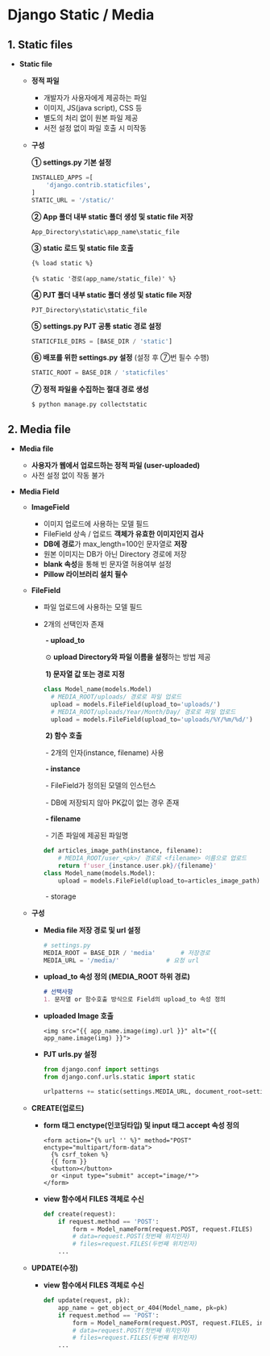 # Django Static / Media

## 1. Static files

- **Static file**

  - **정적 파일**

    - 개발자가 사용자에게 제공하는 파일
    - 이미지, JS(java script), CSS 등
    - 별도의 처리 없이 원본 파일 제공
    - 서전 설정 없이 파일 호출 시 미작동

  - **구성**

    **① settings.py 기본 설정**

    ```python
    INSTALLED_APPS =[
        'django.contrib.staticfiles',
    ]
    STATIC_URL = '/static/'
    ```

    **② App 폴더 내부 static 폴더 생성 및 static file 저장**

    ```
    App_Directory\static\app_name\static_file
    ```

    **③ static 로드 및 static file 호출**

    ```django
    {% load static %}
    
    {% static '경로(app_name/static_file)' %}
    ```

    **④ PJT 폴더 내부 static 폴더 생성 및 static file 저장**

    ```
    PJT_Directory\static\static_file
    ```

    **⑤ settings.py PJT 공통 static 경로 설정**

    ```python
    STATICFILE_DIRS = [BASE_DIR / 'static']
    ```

    **⑥ 배포를 위한 settings.py 설정** (설정 후 ⑦번 필수 수행)

    ```python
    STATIC_ROOT = BASE_DIR / 'staticfiles'
    ```

    **⑦ 정적 파일을 수집하는 절대 경로 생성**

    ```
    $ python manage.py collectstatic
    ```

## 2. Media file

- **Media file**

  - **사용자가 웹에서 업로드하는 정적 파일 (user-uploaded)**
  - 사전 설정 없이 작동 불가

- **Media Field**

  - **ImageField**

    - 이미지 업로드에 사용하는 모델 필드
    - FileField  상속 / 업로드 **객체가 유효한 이미지인지 검사**
    - **DB에 경로**가 max_length=100인 문자열로 **저장**
    - 원본 이미지는 DB가 아닌 Directory 경로에 저장
    - **blank 속성**을 통해 빈 문자열 허용여부 설정
    - **Pillow 라이브러리 설치 필수**

  - **FileField**

    - 파일 업로드에 사용하는 모델 필드

    - 2개의 선택인자 존재

      ​	**\- upload_to**

      ​			⊙ **upload Directory와 파일 이름을 설정**하는 방법 제공

      ​					**1) 문자열 값 또는 경로 지정**

      ```python
      class Model_name(models.Model)
      	# MEDIA_ROOT/uploads/ 경로로 파일 업로드
      	upload = models.FileField(upload_to='uploads/')
      	# MEDIA_ROOT/uploads/Year/Month/Day/ 경로로 파일 업로드
      	upload = models.FileField(upload_to='uploads/%Y/%m/%d/')
      ```

      ​					**2) 함수 호출**

      ​							\- 2개의 인자(instance, filename) 사용

      ​							**\- instance**

      ​									\- FileField가 정의된 모델의 인스턴스

      ​									\- DB에 저장되지 않아 PK값이 없는 경우 존재

      ​							**\- filename**

      ​									\- 기존 파일에 제공된 파일명

      ```python
      def articles_image_path(instance, filename):
          # MEDIA_ROOT/user_<pk>/ 경로로 <filename> 이름으로 업로드
          return f'user_{instance.user.pk}/{filename}'
      class Model_name(models.Model):
          upload = models.FileField(upload_to=articles_image_path)
      ```

      ​	\- storage

  - **구성**

    - **Media file 저장 경로 및 url 설정**

      ```python
      # settings.py
      MEDIA_ROOT = BASE_DIR / 'media'		# 저장경로
      MEDIA_URL = '/media/'				# 요청 url
      ```

    - **upload_to 속성 정의 (MEDIA_ROOT 하위 경로)**

      ```markdown
      # 선택사항
      1. 문자열 or 함수호출 방식으로 Field의 upload_to 속성 정의
      ```

    - **uploaded Image 호출**

      ```django
      <img src="{{ app_name.image(img).url }}" alt="{{ app_name.image(img) }}">
      ```

    - **PJT urls.py 설정**

      ```python
      from django.conf import settings
      from django.conf.urls.static import static
      
      urlpatterns += static(settings.MEDIA_URL, document_root=settings.MEDIA_ROOT)
      ```

  - **CREATE(업로드)**

    - **form 태그 enctype(인코딩타입) 및 input 태그 accept 속성 정의**

      ```django
      <form action="{% url '' %}" method="POST" enctype="multipart/form-data">
        {% csrf_token %}
        {{ form }}
        <button></button>
        or <input type="submit" accept="image/*">
      </form>
      ```

    - **view 함수에서 FILES 객체로 수신**

      ```python
      def create(request):
          if request.method == 'POST':
              form = Model_nameForm(request.POST, request.FILES)
              # data=request.POST(첫번째 위치인자)
              # files=request.FILES(두번째 위치인자)
          ...
      ```

  - **UPDATE(수정)**

    - **view 함수에서 FILES 객체로 수신**

      ```python
      def update(request, pk):
          app_name = get_object_or_404(Model_name, pk=pk)
          if request.method == 'POST':
              form = Model_nameForm(request.POST, request.FILES, instance=app_name)
              # data=request.POST(첫번째 위치인자)
              # files=request.FILES(두번째 위치인자)
          ...
      ```

      

